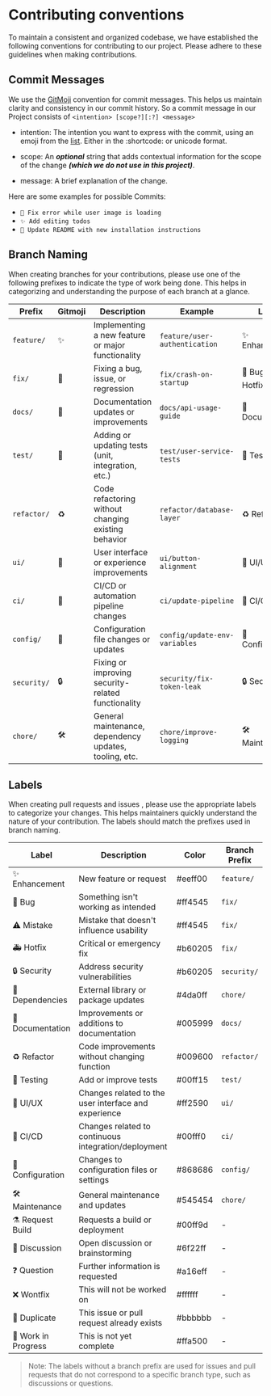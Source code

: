 # Contributing conventions

To maintain a consistent and organized codebase, we have established the following conventions for contributing to our project. Please adhere to these guidelines when making contributions.

## Commit Messages

We use the [GitMoji](https://gitmoji.dev/) convention for commit messages. This helps us maintain clarity and consistency in our commit history. So a commit message in our Project consists of `<intention> [scope?][:?] <message>`

-   intention: The intention you want to express with the commit, using an emoji from the [list](https://gitmoji.dev/). Either in the :shortcode: or unicode format.

-   scope: An _**optional**_ string that adds contextual information for the scope of the change _**(which we do not use in this project)**_.

-   message: A brief explanation of the change.

Here are some examples for possible Commits:

-   `🐛 Fix error while user image is loading`
-   `✨ Add editing todos`
-   `📝 Update README with new installation instructions`

## Branch Naming

When creating branches for your contributions, please use one of the following prefixes to indicate the type of work being done. This helps in categorizing and understanding the purpose of each branch at a glance.

| Prefix      | Gitmoji | Description                                            | Example                       | Labels             |
| ----------- | ------- | ------------------------------------------------------ | ----------------------------- | ------------------ |
| `feature/`  | ✨      | Implementing a new feature or major functionality      | `feature/user-authentication` | ✨ Enhancement     |
| `fix/`      | 🐛      | Fixing a bug, issue, or regression                     | `fix/crash-on-startup`        | 🐛 Bug, 🚑️ Hotfix |
| `docs/`     | 📝      | Documentation updates or improvements                  | `docs/api-usage-guide`        | 📝 Documentation   |
| `test/`     | 🧪      | Adding or updating tests (unit, integration, etc.)     | `test/user-service-tests`     | 🧪 Testing         |
| `refactor/` | ♻️      | Code refactoring without changing existing behavior    | `refactor/database-layer`     | ♻️ Refactor        |
| `ui/`       | 💄      | User interface or experience improvements              | `ui/button-alignment`         | 💄 UI/UX           |
| `ci/`       | 👷      | CI/CD or automation pipeline changes                   | `ci/update-pipeline`          | 👷 CI/CD           |
| `config/`   | 🔧      | Configuration file changes or updates                  | `config/update-env-variables` | 🔧 Configuration   |
| `security/` | 🔒️     | Fixing or improving security-related functionality     | `security/fix-token-leak`     | 🔒️ Security       |
| `chore/`    | 🛠️      | General maintenance, dependency updates, tooling, etc. | `chore/improve-logging`       | 🛠️ Maintenance     |

## Labels

When creating pull requests and issues , please use the appropriate labels to categorize your changes. This helps maintainers quickly understand the nature of your contribution. The labels should match the prefixes used in branch naming.

| Label               | Description                                          | Color   | Branch Prefix |
| ------------------- | ---------------------------------------------------- | ------- | ------------- |
| ✨ Enhancement      | New feature or request                               | #eeff00 | `feature/`    |
| 🐛 Bug              | Something isn't working as intended                  | #ff4545 | `fix/`        |
| ⚠️ Mistake          | Mistake that doesn't influence usability             | #ff4545 | `fix/`        |
| 🚑️ Hotfix          | Critical or emergency fix                            | #b60205 | `fix/`        |
| 🔒️ Security        | Address security vulnerabilities                     | #b60205 | `security/`   |
| 📌 Dependencies     | External library or package updates                  | #4da0ff | `chore/`      |
| 📝 Documentation    | Improvements or additions to documentation           | #005999 | `docs/`       |
| ♻️ Refactor         | Code improvements without changing function          | #009600 | `refactor/`   |
| 🧪 Testing          | Add or improve tests                                 | #00ff15 | `test/`       |
| 💄 UI/UX            | Changes related to the user interface and experience | #ff2590 | `ui/`         |
| 👷 CI/CD            | Changes related to continuous integration/deployment | #00fff0 | `ci/`         |
| 🔧 Configuration    | Changes to configuration files or settings           | #868686 | `config/`     |
| 🛠️ Maintenance      | General maintenance and updates                      | #545454 | `chore/`      |
| ⚗️ Request Build    | Requests a build or deployment                       | #00ff9d | -             |
| 💬 Discussion       | Open discussion or brainstorming                     | #6f22ff | -             |
| ❓ Question         | Further information is requested                     | #a16eff | -             |
| ❌ Wontfix          | This will not be worked on                           | #ffffff | -             |
| 🔄 Duplicate        | This issue or pull request already exists            | #bbbbbb | -             |
| 🚧 Work in Progress | This is not yet complete                             | #ffa500 | -             |

> Note: The labels without a branch prefix are used for issues and pull requests that do not correspond to a specific branch type, such as discussions or questions.
